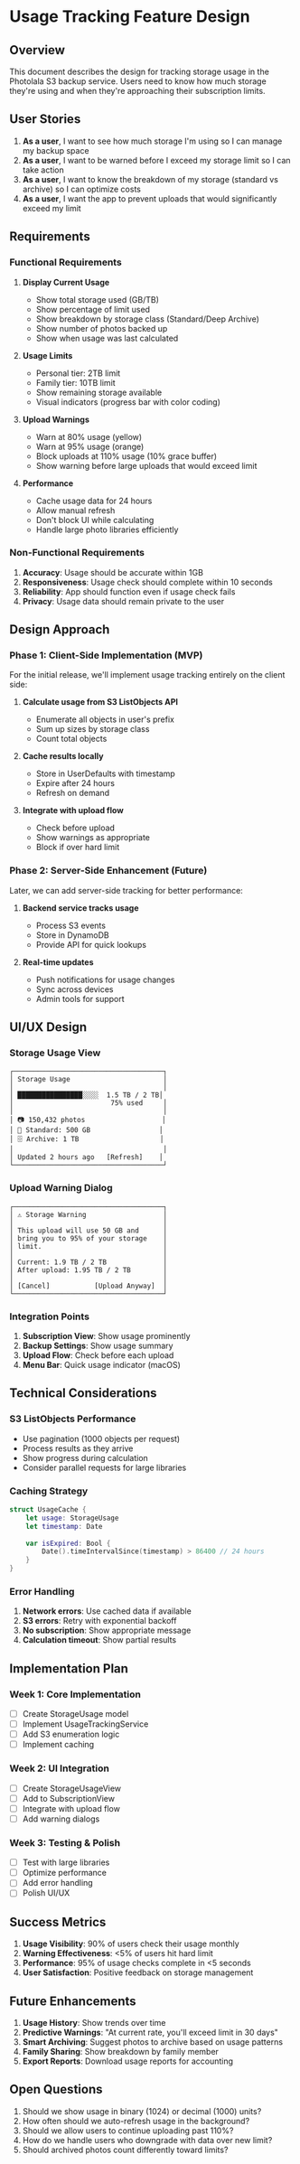 # Usage Tracking Feature Design

## Overview

This document describes the design for tracking storage usage in the Photolala S3 backup service. Users need to know how much storage they're using and when they're approaching their subscription limits.

## User Stories

1. **As a user**, I want to see how much storage I'm using so I can manage my backup space
2. **As a user**, I want to be warned before I exceed my storage limit so I can take action
3. **As a user**, I want to know the breakdown of my storage (standard vs archive) so I can optimize costs
4. **As a user**, I want the app to prevent uploads that would significantly exceed my limit

## Requirements

### Functional Requirements

1. **Display Current Usage**
   - Show total storage used (GB/TB)
   - Show percentage of limit used
   - Show breakdown by storage class (Standard/Deep Archive)
   - Show number of photos backed up
   - Show when usage was last calculated

2. **Usage Limits**
   - Personal tier: 2TB limit
   - Family tier: 10TB limit
   - Show remaining storage available
   - Visual indicators (progress bar with color coding)

3. **Upload Warnings**
   - Warn at 80% usage (yellow)
   - Warn at 95% usage (orange)
   - Block uploads at 110% usage (10% grace buffer)
   - Show warning before large uploads that would exceed limit

4. **Performance**
   - Cache usage data for 24 hours
   - Allow manual refresh
   - Don't block UI while calculating
   - Handle large photo libraries efficiently

### Non-Functional Requirements

1. **Accuracy**: Usage should be accurate within 1GB
2. **Responsiveness**: Usage check should complete within 10 seconds
3. **Reliability**: App should function even if usage check fails
4. **Privacy**: Usage data should remain private to the user

## Design Approach

### Phase 1: Client-Side Implementation (MVP)

For the initial release, we'll implement usage tracking entirely on the client side:

1. **Calculate usage from S3 ListObjects API**
   - Enumerate all objects in user's prefix
   - Sum up sizes by storage class
   - Count total objects

2. **Cache results locally**
   - Store in UserDefaults with timestamp
   - Expire after 24 hours
   - Refresh on demand

3. **Integrate with upload flow**
   - Check before upload
   - Show warnings as appropriate
   - Block if over hard limit

### Phase 2: Server-Side Enhancement (Future)

Later, we can add server-side tracking for better performance:

1. **Backend service tracks usage**
   - Process S3 events
   - Store in DynamoDB
   - Provide API for quick lookups

2. **Real-time updates**
   - Push notifications for usage changes
   - Sync across devices
   - Admin tools for support

## UI/UX Design

### Storage Usage View

```
┌─────────────────────────────────────┐
│ Storage Usage                       │
│                                     │
│ ████████████████░░░░  1.5 TB / 2 TB│
│                        75% used     │
│                                     │
│ 📷 150,432 photos                   │
│ 💾 Standard: 500 GB                 │
│ 🗄️ Archive: 1 TB                    │
│                                     │
│ Updated 2 hours ago   [Refresh]    │
└─────────────────────────────────────┘
```

### Upload Warning Dialog

```
┌─────────────────────────────────────┐
│ ⚠️ Storage Warning                   │
│                                     │
│ This upload will use 50 GB and      │
│ bring you to 95% of your storage    │
│ limit.                              │
│                                     │
│ Current: 1.9 TB / 2 TB              │
│ After upload: 1.95 TB / 2 TB        │
│                                     │
│ [Cancel]           [Upload Anyway]  │
└─────────────────────────────────────┘
```

### Integration Points

1. **Subscription View**: Show usage prominently
2. **Backup Settings**: Show usage summary
3. **Upload Flow**: Check before each upload
4. **Menu Bar**: Quick usage indicator (macOS)

## Technical Considerations

### S3 ListObjects Performance

- Use pagination (1000 objects per request)
- Process results as they arrive
- Show progress during calculation
- Consider parallel requests for large libraries

### Caching Strategy

```swift
struct UsageCache {
    let usage: StorageUsage
    let timestamp: Date
    
    var isExpired: Bool {
        Date().timeIntervalSince(timestamp) > 86400 // 24 hours
    }
}
```

### Error Handling

1. **Network errors**: Use cached data if available
2. **S3 errors**: Retry with exponential backoff
3. **No subscription**: Show appropriate message
4. **Calculation timeout**: Show partial results

## Implementation Plan

### Week 1: Core Implementation
- [ ] Create StorageUsage model
- [ ] Implement UsageTrackingService
- [ ] Add S3 enumeration logic
- [ ] Implement caching

### Week 2: UI Integration
- [ ] Create StorageUsageView
- [ ] Add to SubscriptionView
- [ ] Integrate with upload flow
- [ ] Add warning dialogs

### Week 3: Testing & Polish
- [ ] Test with large libraries
- [ ] Optimize performance
- [ ] Add error handling
- [ ] Polish UI/UX

## Success Metrics

1. **Usage Visibility**: 90% of users check their usage monthly
2. **Warning Effectiveness**: <5% of users hit hard limit
3. **Performance**: 95% of usage checks complete in <5 seconds
4. **User Satisfaction**: Positive feedback on storage management

## Future Enhancements

1. **Usage History**: Show trends over time
2. **Predictive Warnings**: "At current rate, you'll exceed limit in 30 days"
3. **Smart Archiving**: Suggest photos to archive based on usage patterns
4. **Family Sharing**: Show breakdown by family member
5. **Export Reports**: Download usage reports for accounting

## Open Questions

1. Should we show usage in binary (1024) or decimal (1000) units?
2. How often should we auto-refresh usage in the background?
3. Should we allow users to continue uploading past 110%?
4. How do we handle users who downgrade with data over new limit?
5. Should archived photos count differently toward limits?